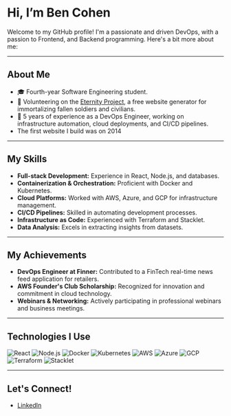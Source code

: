 # Hi, I’m Ben Cohen

Welcome to my GitHub profile! I'm a passionate and driven DevOps, with a passion to Frontend, and Backend programming. Here's a bit more about me:

---

## About Me

- 🎓 Fourth-year Software Engineering student.
- 💼 Volunteering on the [Eternity Project](https://eternityws.com/), a free website generator for immortalizing fallen soldiers and civilians.
- 🔧 5 years of experience as a DevOps Engineer, working on infrastructure automation, cloud deployments, and CI/CD pipelines.
- The first website I build was on 2014 

---

## My Skills

- **Full-stack Development:** Experience in React, Node.js, and databases.
- **Containerization & Orchestration:** Proficient with Docker and Kubernetes.
- **Cloud Platforms:** Worked with AWS, Azure, and GCP for infrastructure management.
- **CI/CD Pipelines:** Skilled in automating development processes.
- **Infrastructure as Code:** Experienced with Terraform and Stacklet.
- **Data Analysis:** Excels in extracting insights from datasets.

---

## My Achievements

- **DevOps Engineer at Finner:** Contributed to a FinTech real-time news feed application for retailers.
- **AWS Founder's Club Scholarship:** Recognized for innovation and commitment in cloud technology.
- **Webinars & Networking:** Actively participating in professional webinars and business meetings.

---

## Technologies I Use

![React](https://img.shields.io/badge/React-61DAFB?style=flat&logo=react&logoColor=black) 
![Node.js](https://img.shields.io/badge/Node.js-339933?style=flat&logo=node.js&logoColor=white) 
![Docker](https://img.shields.io/badge/Docker-2496ED?style=flat&logo=docker&logoColor=white) 
![Kubernetes](https://img.shields.io/badge/Kubernetes-326CE5?style=flat&logo=kubernetes&logoColor=white) 
![AWS](https://img.shields.io/badge/AWS-232F3E?style=flat&logo=amazonaws&logoColor=white) 
![Azure](https://img.shields.io/badge/Azure-0089D6?style=flat&logo=microsoftazure&logoColor=white) 
![GCP](https://img.shields.io/badge/GCP-4285F4?style=flat&logo=googlecloud&logoColor=white)
![Terraform](https://img.shields.io/badge/Terraform-7F5AB6?style=flat&logo=terraform&logoColor=white)
![Stacklet](https://img.shields.io/badge/Stacklet-0077B5?style=flat&logo=stacklet&logoColor=white)

---

## Let's Connect!

- [LinkedIn](https://www.linkedin.com/in/ben-cohen/)
